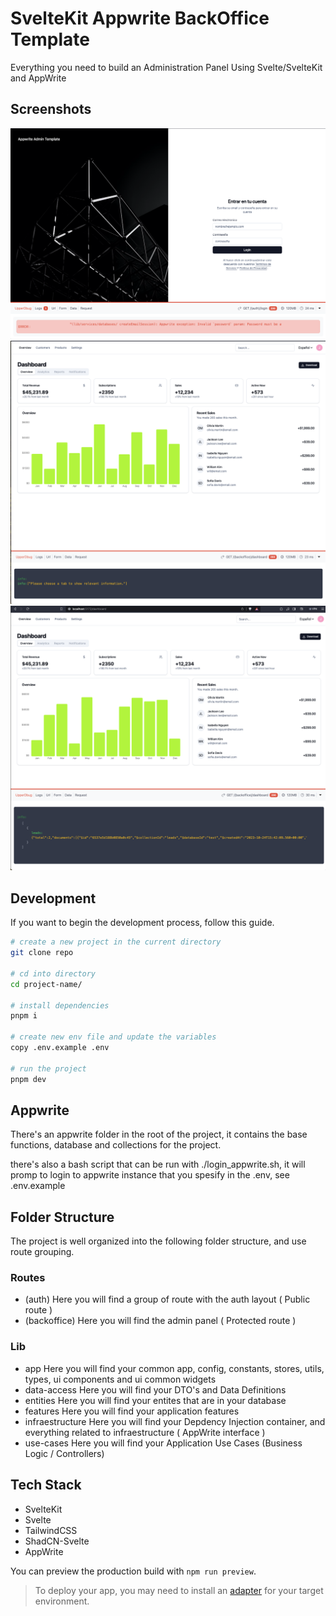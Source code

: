 # SvelteKit Appwrite BackOffice Template
Everything you need to build an Administration Panel Using Svelte/SvelteKit and AppWrite

## Screenshots
![Screen 1](screenshots/01.png)
![Screen 2](screenshots/02.png)
![Screen 3](screenshots/03.png)

## Development

If you want to begin the development process, follow this guide.

```bash
# create a new project in the current directory
git clone repo

# cd into directory
cd project-name/

# install dependencies
pnpm i

# create new env file and update the variables
copy .env.example .env

# run the project
pnpm dev
```

## Appwrite
There's an appwrite folder in the root of the project, it contains the base functions, database and collections for the project.

there's also a bash script that can be run with ./login_appwrite.sh, it will promp to login to appwrite instance that you spesify in the .env, see .env.example


## Folder Structure
The project is well organized into the following folder structure, and use route grouping.

### Routes
- (auth) Here you will find a group of route with the auth layout ( Public route )
- (backoffice) Here you will find the admin panel ( Protected route )

### Lib
- app Here you will find your common app, config, constants, stores, utils, types, ui components and ui common widgets
- data-access Here you will find your DTO's and Data Definitions
- entities Here you will find your entites that are in your database
- features Here you will find your application features
- infraestructure Here you will find your Depdency Injection container, and everything related to infraestructure ( AppWrite interface )
- use-cases Here you will find your Application Use Cases (Business Logic / Controllers)

## Tech Stack
- SvelteKit
- Svelte
- TailwindCSS
- ShadCN-Svelte
- AppWrite

You can preview the production build with `npm run preview`.

> To deploy your app, you may need to install an [adapter](https://kit.svelte.dev/docs/adapters) for your target environment.
